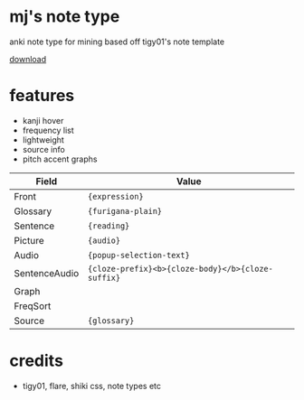 # mj's note type
anki note type for mining based off tigy01's note template


[download](https://github.com/watchtheflowers/mj-s-note-type/blob/main/mj%20auto%20mining.apkg)



# features
- kanji hover
- frequency list
- lightweight
- source info
- pitch accent graphs




| Field              | Value                                             |
| ------------------ | ------------------------------------------------- |
| Front              | `{expression}`                                    |
| Glossary           | `{furigana-plain}`                                |
| Sentence           | `{reading}`                                       |
| Picture            | `{audio}`                                         |
| Audio              | `{popup-selection-text}`                          |
| SentenceAudio      | `{cloze-prefix}<b>{cloze-body}</b>{cloze-suffix}` |
| Graph              |                                                   |
| FreqSort           |                                                   |
| Source             | `{glossary}`                                      |

# credits
- tigy01, flare, shiki css, note types etc
